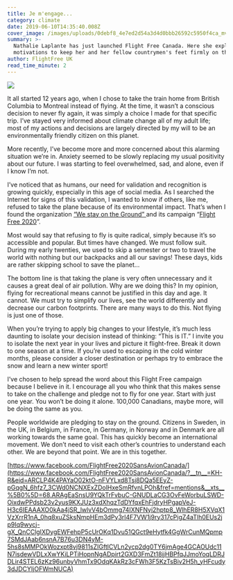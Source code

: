 ```yaml
---
title: Je m'engage...
category: climate
date: 2019-06-10T14:35:40.008Z
cover_image: /images/uploads/0debf8_4e7ed2d54a3d4d0bbb26592c5950f4ca_mv2-1-.webp
summary: >-
  Nathalie Laplante has just launched Flight Free Canada. Here she explains her
  motivations to keep her and her fellow countrymen's feet firmly on the ground
author: FlightFree UK
read_time_minute: 2
---
```

![](/images/uploads/0debf8_4e7ed2d54a3d4d0bbb26592c5950f4ca_mv2-1-.webp)

It all started 12 years ago, when I chose to take the train home from British Columbia to Montreal instead of flying. At the time, it wasn’t a conscious decision to never fly again, it was simply a choice I made for that specific trip. I’ve stayed very informed about climate change all of my adult life; most of my actions and decisions are largely directed by my will to be an environmentally friendly citizen on this planet. 

More recently, I’ve become more and more concerned about this alarming situation we’re in. Anxiety seemed to be slowly replacing my usual positivity about our future. I was starting to feel overwhelmed, sad, and alone, even if I know I’m not. 

I’ve noticed that as humans, our need for validation and recognition is growing quickly, especially in this age of social media. As I searched the Internet for signs of this validation, I wanted to know if others, like me, refused to take the plane because of its environmental impact. That’s when I found the organization [“We stay on the Ground” ](https://westayontheground.blogspot.com/)and its campaign “[Flight Free 2020](https://westayontheground.blogspot.com/p/flight-free-2020.html)”. 

Most would say that refusing to fly is quite radical, simply because it’s so accessible and popular. But times have changed. We must follow suit. During my early twenties, we used to skip a semester or two to travel the world with nothing but our backpacks and all our savings! These days, kids are rather skipping school to save the planet... 

The bottom line is that taking the plane is very often unnecessary and it causes a great deal of air pollution. Why are we doing this? In my opinion, flying for recreational means cannot be justified in this day and age. It cannot. We must try to simplify our lives, see the world differently and decrease our carbon footprints. There are many ways to do this. Not flying is just one of those. 

When you’re trying to apply big changes to your lifestyle, it’s much less daunting to isolate your decision instead of thinking: “This is IT.” I invite you to isolate the next year in your lives and picture it flight-free. Break it down to one season at a time. If you’re used to escaping in the cold winter months, please consider a closer destination or perhaps try to embrace the snow and learn a new winter sport! 

I’ve chosen to help spread the word about this Flight Free campaign because I believe in it. I encourage all you who think that this makes sense to take on the challenge and pledge not to fly for one year. Start with just one year. You won’t be doing it alone. 100,000 Canadians, maybe more, will be doing the same as you. 

People worldwide are pledging to stay on the ground. Citizens in Sweden, in the UK, in Belgium, in France, in Germany, in Norway and in Denmark are all working towards the same goal. This has quickly become an international movement. We don’t need to visit each other’s countries to understand each other. We are beyond that point. We are in this together.

[https://www.facebook.com/FlightFree2020SansAvionCanada/](https://www.facebook.com/FlightFree2020SansAvionCanada/?__tn__=KH-R&eid=ARCLP4K4PAYaO02ktO-nFVYLxd8Tsi8DQa5EEyZ-pGqgN_6hfz7_3CWd0NCNXExZDolHxeSmRfvnLPOh&fref=mentions&__xts__%5B0%5D=68.ARAgEaSnsU9YQkTrFvbuC-GNUDLaCG3OvFeWorbuLSWD-OixdwPPdsb23v2yus9KXJUz3xdXhqzTdDYfqxEhFjdryHPgapVeJ-H3c6IEAAAXO0kAa4jSR_lwlvV4bOmmg74IXNFNyi2hptp8_WlhER8H5XVqX1VzXrrR1nA_0hq8xuZSksNmpHEm3dPy3rl4F7VW1j9ry317cPigZ4aTlh0EUs2jp9Iq9wycj-gX_QnCClgIXDygEWFehpP5cUrOKq1Dvu51QGct9eHytfk4GgWrCunMQpmp7SMdJAab6nsnA7B76u3DN4yM-5hs8sMMPOkWozxpt8vj9811sZIGftlCVLn2ycp2dg0TY6jmAge4GCAOUdc11N7isdewVDLxXwYKiLPTiHopnNgADpirt2GXD3FmZt18ijHBPfqJJmoYoqLDRJDLir4STEL6zKz96unbyVhmTx9OdqKAkRz3cFWh3F5KzTsBiv2H5h_yHFcudy3dJDCYIjOFWmNUCA)

